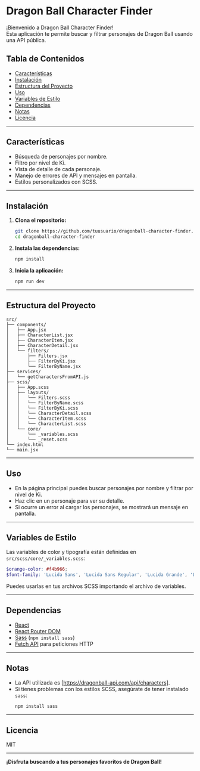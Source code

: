 # Dragon Ball Character Finder

¡Bienvenido a Dragon Ball Character Finder!  
Esta aplicación te permite buscar y filtrar personajes de Dragon Ball usando una API pública.

## Tabla de Contenidos

- [Características](#características)
- [Instalación](#instalación)
- [Estructura del Proyecto](#estructura-del-proyecto)
- [Uso](#uso)
- [Variables de Estilo](#variables-de-estilo)
- [Dependencias](#dependencias)
- [Notas](#notas)
- [Licencia](#licencia)

---

## Características

- Búsqueda de personajes por nombre.
- Filtro por nivel de Ki.
- Vista de detalle de cada personaje.
- Manejo de errores de API y mensajes en pantalla.
- Estilos personalizados con SCSS.

---

## Instalación

1. **Clona el repositorio:**
   ```bash
   git clone https://github.com/tuusuario/dragonball-character-finder.git
   cd dragonball-character-finder
   ```

2. **Instala las dependencias:**
   ```bash
   npm install
   ```

3. **Inicia la aplicación:**
   ```bash
   npm run dev
   ```
---

## Estructura del Proyecto

```
src/
├── components/
│   ├── App.jsx
│   ├── CharacterList.jsx
│   ├── CharacterItem.jsx
│   ├── CharacterDetail.jsx
│   └── filters/
│       ├── Filters.jsx
│       ├── FilterByKi.jsx
│       └── FilterByName.jsx
├── services/
│   └── getCharactersFromAPI.js
├── scss/
│   ├── App.scss
│   ├── layouts/
│   │   └── Filters.scss
│   │   └── FilterByName.scss
│   │   └── FilterByKi.scss
│   │   └── CharacterDetail.scss
│   │   └── CharacterItem.scss
│   │   └── CharacterList.scss
│   └── core/
│       └── _variables.scss
│       └── _reset.scss
└── index.html
└── main.jsx
```

---

## Uso

- En la página principal puedes buscar personajes por nombre y filtrar por nivel de Ki.
- Haz clic en un personaje para ver su detalle.
- Si ocurre un error al cargar los personajes, se mostrará un mensaje en pantalla.

---

## Variables de Estilo

Las variables de color y tipografía están definidas en `src/scss/core/_variables.scss`:

```scss
$orange-color: #f4b966;
$font-family: 'Lucida Sans', 'Lucida Sans Regular', 'Lucida Grande', 'Lucida Sans Unicode', Geneva, Verdana, sans-serif;
```

Puedes usarlas en tus archivos SCSS importando el archivo de variables.

---

## Dependencias

- [React](https://reactjs.org/)
- [React Router DOM](https://reactrouter.com/)
- [Sass](https://sass-lang.com/) (`npm install sass`)
- [Fetch API](https://developer.mozilla.org/en-US/docs/Web/API/Fetch_API) para peticiones HTTP

---

## Notas

- La API utilizada es [https://dragonball-api.com/api/characters].
- Si tienes problemas con los estilos SCSS, asegúrate de tener instalado `sass`:
  ```bash
  npm install sass
  ```

---

## Licencia

MIT

---

**¡Disfruta buscando a tus personajes favoritos de Dragon Ball!**